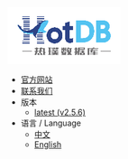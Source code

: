 <a href="https://hotdb.com" target="_blank">
<img class="navicon" src="assets/navicon-colorful.png" alt="hotdb.com"/>
</a>

* [官方网站](https://www.hotdb.com)
* [联系我们](mailto:service@hotdb.com)
* 版本
  * [latest (v2.5.6)](/zh/latest/) 
* 语言 / Language
  * [中文](/zh/latest/)
  * [English](/en/latest/)
